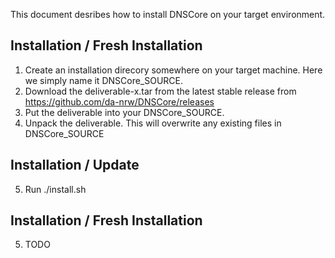 This document desribes how to install DNSCore on your target environment.

## Installation / Fresh Installation

1. Create an installation direcory somewhere on your target machine. Here we simply name it DNSCore_SOURCE.
2. Download the deliverable-x.tar from the latest stable release from https://github.com/da-nrw/DNSCore/releases
3. Put the deliverable into your DNSCore_SOURCE.
4. Unpack the deliverable. This will overwrite any existing files in DNSCore_SOURCE

## Installation / Update

5. Run ./install.sh

## Installation / Fresh Installation

5. TODO